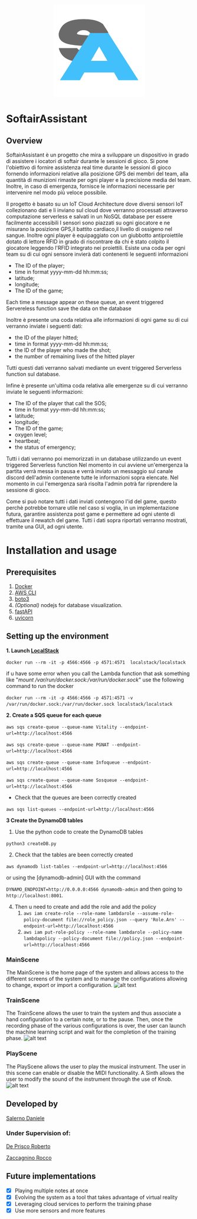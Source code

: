 
<p align="center"><img src="./README_IMAGES/logo.png" height="250"></p>

# SoftairAssistant
## Overview
SoftairAssistant è un progetto che mira a sviluppare un dispositivo in grado di assistere i iocatori di softair durante le sessioni di gioco. Si pone l'obiettivo di fornire assistenza real time durante le sessioni di gioco fornendo informazioni relative alla posizione GPS dei membri del team, alla quantità di munizioni rimaste per ogni player e la precisione media del team. Inoltre, in caso di emergenza, fornisce le informazioni necessarie per intervenire nel modo più veloce possibile. 

Il progetto è basato su un IoT Cloud Architecture dove diversi sensori IoT collezionano dati e li inviano sul cloud dove verranno processati attraverso computazione serverless e salvati in un NoSQL database per essere facilmente accessibili
I sensori sono piazzati su ogni giocatore e ne misurano la posizione GPS,il battito cardiaco,il livello di ossigeno nel sangue. Inoltre ogni player è equipaggiato con un giubbotto antiproiettile dotato di lettore RFID in grado di riscontrare da chi è stato colpito il giocatore leggendo l'RFID integrato nei proiettili.
Esiste una coda per ogni team su di cui ogni sensore invierà dati contenenti le seguenti informazioni
- The ID of the player;
- time in format yyyy-mm-dd hh:mm:ss;
- latitude;
- longitude;
- The ID of the game;

Each time a message appear on these queue, an event triggered Servereless function save the data on the database

Inoltre è presente una coda relativa alle informazioni di ogni game su di cui verranno inviate i seguenti dati:
- the ID of the player hitted;
- time in format yyyy-mm-dd hh:mm:ss;
- the ID of the player who made the shot;
- the number of remaining lives of the hitted player

Tutti questi dati verranno salvati mediante un event triggered Serverless function sul database.

Infine è presente un'ultima coda relativa alle emergenze su di cui verranno inviate le seguenti informazioni:
- The ID of the player that call the SOS;
- time in format yyy-mm-dd hh:mm:ss;
- latitude;
- longitude;
- The ID of the game;
- oxygen level;
- heartbeat;
- the status of emergency;

Tutti i dati verranno poi memorizzati in un database utilizzando un event triggered Serverless function
Nel momento in cui avviene un'emergenza la partita verrà messa in pausa e verrà inviato un messaggio sul canale discord dell'admin contenente tutte le informazioni sopra elencate. Nel momento in cui l'emergenza sarà risolta l'admin potrà far riprendere la sessione di gioco.

Come si può notare tutti i dati inviati contengono l'id del game, questo perchè potrebbe tornare utile nel caso si voglia, in un implementazione futura, garantire assistenza post game e permettere ad ogni utente di effettuare il rewatch del game.
Tutti i dati sopra riportati verranno mostrati, tramite una GUI, ad ogni utente.
# Installation and usage
## Prerequisites 


1. [Docker](https://docs.docker.com/get-docker/)
2. [AWS CLI](https://docs.aws.amazon.com/cli/latest/userguide/getting-started-install.html)
3. [boto3](https://boto3.amazonaws.com/v1/documentation/api/latest/guide/quickstart.html)
4. *(Optional)* nodejs for database visualization.
5. [fastAPI](https://fastapi.tiangolo.com/)
6. [uvicorn](https://www.uvicorn.org/)


## Setting up the environment  

**1. Launch [LocalStack](https://localstack.cloud/)**

`docker run --rm -it -p 4566:4566 -p 4571:4571  localstack/localstack`

if u have some error when you call the Lambda function that ask something like "_mount /var/run/docker.sock:/var/run/docker.sock_" use the following command to run the docker

`docker run --rm -it -p 4566:4566 -p 4571:4571 -v /var/run/docker.sock:/var/run/docker.sock localstack/localstack`


**2. Create a SQS queue for each queue**

`aws sqs create-queue --queue-name Vitality --endpoint-url=http://localhost:4566`

`aws sqs create-queue --queue-name PGNAT --endpoint-url=http://localhost:4566`

`aws sqs create-queue --queue-name Infoqueue --endpoint-url=http://localhost:4566`

`aws sqs create-queue --queue-name Sosqueue --endpoint-url=http://localhost:4566`

- Check that the queues are been correctly created

`aws sqs list-queues --endpoint-url=http://localhost:4566`

**3 Create the DynamoDB tables**

1) Use the python code to create the DynamoDB tables

`python3 createDB.py`

2) Check that the tables are been correctly created

`aws dynamodb list-tables --endpoint-url=http://localhost:4566`

or using the [dynamodb-admin] GUI with the command

`DYNAMO_ENDPOINT=http://0.0.0.0:4566 dynamodb-admin`
and then going to `http://localhost:8001`.



4. Then u need to create and add the role and add the policy
   1. `aws iam create-role --role-name lambdarole --assume-role-policy-document file://role_policy.json --query 'Role.Arn' --endpoint-url=http://localhost:4566`
   2. `aws iam put-role-policy --role-name lambdarole --policy-name lambdapolicy --policy-document file://policy.json --endpoint-url=http://localhost:4566`




### MainScene
The MainScene is the home page of the system and allows access to the different screens of the system and to manage the configurations allowing to change, export or import a configuration.
![alt text](https://github.com/musimathicslab/marco_smiles/blob/SalernoDaniele-2022/MainScene.jpeg?raw=true)

### TrainScene
The TrainScene allows the user to train the system and thus associate a hand configuration to a certain note, or to the pause. Then, once the recording phase of the various configurations is over, the user can launch the machine learning script and wait for the completion of the training phase.
![alt text](https://github.com/musimathicslab/marco_smiles/blob/SalernoDaniele-2022/trainingScene.jpeg?raw=true)
### PlayScene
The PlayScene allows the user to play the musical instrument. The user in this scene can enable or disable the MIDI functionality. A Sinth allows the user to modify the sound of the instrument through the use of Knob.
![alt text](https://github.com/musimathicslab/marco_smiles/blob/SalernoDaniele-2022/PlayScene.jpeg?raw=true)

## Developed by
[Salerno Daniele](https://github.com/DanieleSalerno)

### Under Supervision of:
[De Prisco Roberto](https://github.com/robdep)

[Zaccagnino Rocco](https://github.com/rzaccagnino)

## Future implementations
- [x] Playing multiple notes at once
- [x] Evolving the system as a tool that takes advantage of virtual reality
- [x] Leveraging cloud services to perform the training phase
- [x] Use more sensors and more features
